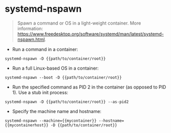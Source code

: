 # systemd-nspawn

> Spawn a command or OS in a light-weight container.
> More information: <https://www.freedesktop.org/software/systemd/man/latest/systemd-nspawn.html>.

- Run a command in a container:

`systemd-nspawn -D {{path/to/container/root}}`

- Run a full Linux-based OS in a container:

`systemd-nspawn --boot -D {{path/to/container/root}}`

- Run the specified command as PID 2 in the container (as opposed to PID 1). Use a stub init process:

`systemd-nspawn -D {{path/to/container/root}} --as-pid2`

- Specify the machine name and hostname:

`systemd-nspawn --machine={{mycontainer}} --hostname={{mycontainerhost}} -D {{path/to/container/root}}`